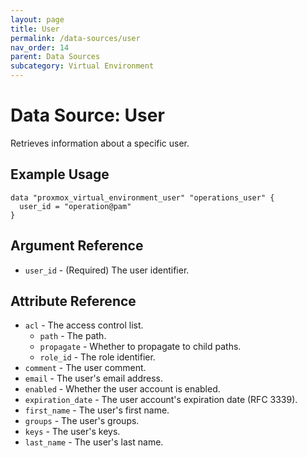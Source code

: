 ```yaml
---
layout: page
title: User
permalink: /data-sources/user
nav_order: 14
parent: Data Sources
subcategory: Virtual Environment
---
```


# Data Source: User

Retrieves information about a specific user.

## Example Usage

```
data "proxmox_virtual_environment_user" "operations_user" {
  user_id = "operation@pam"
}
```

## Argument Reference

* `user_id` - (Required) The user identifier.

## Attribute Reference

* `acl` - The access control list.
    * `path` - The path.
    * `propagate` - Whether to propagate to child paths.
    * `role_id` - The role identifier.
* `comment` - The user comment.
* `email` - The user's email address.
* `enabled` - Whether the user account is enabled.
* `expiration_date` - The user account's expiration date (RFC 3339).
* `first_name` - The user's first name.
* `groups` - The user's groups.
* `keys` - The user's keys.
* `last_name` - The user's last name.
